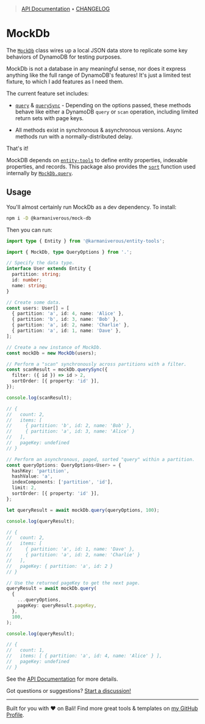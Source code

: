 <!-- TYPEDOC_EXCLUDE -->

> [API Documentation](https://karmaniverous.github.io/mock-db) • [CHANGELOG](https://github.com/karmaniverous/mock-db/tree/main/CHANGELOG.md)

<!-- /TYPEDOC_EXCLUDE -->

# MockDb

The [`MockDb`](https://karmaniverous.github.io/mock-db/classes/index.MockDb.html) class wires up a local JSON data store to replicate some key behaviors of DynamoDB for testing purposes.

MockDb is not a database in any meaningful sense, nor does it express anything like the full range of DynamoDB's features! It's just a limited test fixture, to which I add features as I need them.

The current feature set includes:

- [`query`](https://karmaniverous.github.io/mock-db/classes/index.MockDb.html#query) & [`querySync`](https://karmaniverous.github.io/mock-db/classes/index.MockDb.html#querySync) - Depending on the options passed, these methods behave like either a DynamoDB `query` or `scan` operation, including limited return sets with page keys.

- All methods exist in synchronous & asynchronous versions. Async methods run with a normally-distributed delay.

That's it!

MockDB depends on [`entity-tools`](https://github.com/karmaniverous/entity-tools) to define entity properties, indexable properties, and records. This package also provides the [`sort`](https://karmanivero.us/entity-tools/functions/index.sort.html) function used internally by [`MockDb.query`](https://karmanivero.us/mock-db/classes/index.MockDb.html#query).

## Usage

You'll almost certainly run MockDb as a dev dependency. To install:

```bash
npm i -D @karmaniverous/mock-db
```

Then you can run:

```ts
import type { Entity } from '@karmaniverous/entity-tools';

import { MockDb, type QueryOptions } from '.';

// Specify the data type.
interface User extends Entity {
  partition: string;
  id: number;
  name: string;
}

// Create some data.
const users: User[] = [
  { partition: 'a', id: 4, name: 'Alice' },
  { partition: 'b', id: 3, name: 'Bob' },
  { partition: 'a', id: 2, name: 'Charlie' },
  { partition: 'a', id: 1, name: 'Dave' },
];

// Create a new instance of MockDb.
const mockDb = new MockDb(users);

// Perform a "scan" synchronously across partitions with a filter.
const scanResult = mockDb.querySync({
  filter: ({ id }) => id > 2,
  sortOrder: [{ property: 'id' }],
});

console.log(scanResult);

// {
//   count: 2,
//   items: [
//     { partition: 'b', id: 2, name: 'Bob' },
//     { partition: 'a', id: 3, name: 'Alice' }
//   ],
//   pageKey: undefined
// }

// Perform an asynchronous, paged, sorted "query" within a partition.
const queryOptions: QueryOptions<User> = {
  hashKey: 'partition',
  hashValue: 'a',
  indexComponents: ['partition', 'id'],
  limit: 2,
  sortOrder: [{ property: 'id' }],
};

let queryResult = await mockDb.query(queryOptions, 100);

console.log(queryResult);

// {
//   count: 2,
//   items: [
//     { partition: 'a', id: 1, name: 'Dave' },
//     { partition: 'a', id: 2, name: 'Charlie' }
//   ],
//   pageKey: { partition: 'a', id: 2 }
// }

// Use the returned pageKey to get the next page.
queryResult = await mockDb.query(
  {
    ...queryOptions,
    pageKey: queryResult.pageKey,
  },
  100,
);

console.log(queryResult);

// {
//   count: 1,
//   items: [ { partition: 'a', id: 4, name: 'Alice' } ],
//   pageKey: undefined
// }
```

See the [API Documentation](https://karmaniverous.github.io/mock-db) for more details.

Got questions or suggestions? [Start a discussion!](https://github.com/karmaniverous/mock-db/discussions)

---

Built for you with ❤️ on Bali! Find more great tools & templates on [my GitHub Profile](https://github.com/karmaniverous).
